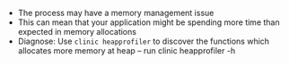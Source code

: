 - The process may have a memory management issue
- This can mean that your application might be spending more time than expected in memory allocations
- Diagnose: Use `clinic heapprofiler` to discover the functions which allocates more memory at heap – run clinic heapprofiler -h
